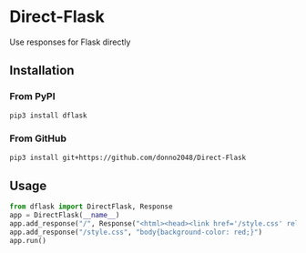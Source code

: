 # Direct-Flask

Use responses for Flask directly

## Installation

### From PyPI

```sh
pip3 install dflask
```

### From GitHub

```sh
pip3 install git+https://github.com/donno2048/Direct-Flask
```

## Usage

```py
from dflask import DirectFlask, Response
app = DirectFlask(__name__)
app.add_response("/", Response("<html><head><link href='/style.css' rel='stylesheet'></head><body></body></html>"))
app.add_response("/style.css", "body{background-color: red;}")
app.run()
```
